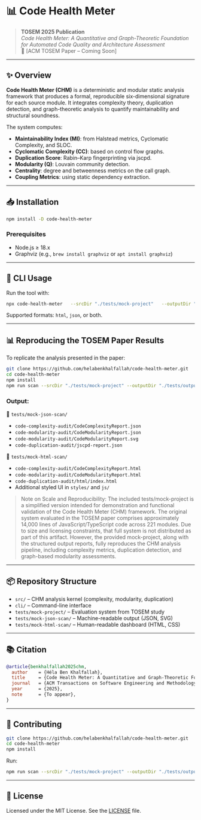 # 📊 Code Health Meter

> **TOSEM 2025 Publication**  
> _Code Health Meter: A Quantitative and Graph-Theoretic Foundation for Automated Code Quality and Architecture Assessment_  
> 📄 [ACM TOSEM Paper – Coming Soon]

---

## ✨ Overview

**Code Health Meter (CHM)** is a deterministic and modular static analysis framework that produces a formal, reproducible six-dimensional signature for each source module. It integrates complexity theory, duplication detection, and graph-theoretic analysis to quantify maintainability and structural soundness.

The system computes:

- **Maintainability Index (MI)**: from Halstead metrics, Cyclomatic Complexity, and SLOC.
- **Cyclomatic Complexity (CC)**: based on control flow graphs.
- **Duplication Score**: Rabin–Karp fingerprinting via jscpd.
- **Modularity (Q)**: Louvain community detection.
- **Centrality**: degree and betweenness metrics on the call graph.
- **Coupling Metrics**: using static dependency extraction.

---

## 📥 Installation

```bash
npm install -D code-health-meter
```

### Prerequisites

- Node.js ≥ 18.x
- Graphviz (e.g., `brew install graphviz` or `apt install graphviz`)

---

## 🚦 CLI Usage

Run the tool with:

```bash
npx code-health-meter   --srcDir "./tests/mock-project"   --outputDir "./tests/output"   --format html
```

Supported formats: `html`, `json`, or both.

---

## 📊 Reproducing the TOSEM Paper Results

To replicate the analysis presented in the paper:

```bash
git clone https://github.com/helabenkhalfallah/code-health-meter.git
cd code-health-meter
npm install
npm run scan --srcDir "./tests/mock-project" --outputDir "./tests/output" --format html,json
```

### Output:

📂 `tests/mock-json-scan/`  
- `code-complexity-audit/CodeComplexityReport.json`  
- `code-modularity-audit/CodeModularityReport.json`  
- `code-modularity-audit/CodeModularityReport.svg`  
- `code-duplication-audit/jscpd-report.json`

📂 `tests/mock-html-scan/`  
- `code-complexity-audit/CodeComplexityReport.html`  
- `code-modularity-audit/CodeModularityReport.html`  
- `code-duplication-audit/html/index.html`  
- Additional styled UI in `styles/` and `js/`

> Note on Scale and Reproducibility: The included tests/mock-project is a simplified version intended for demonstration and functional validation of the Code Health Meter (CHM) framework. The original system evaluated in the TOSEM paper comprises approximately 14,000 lines of JavaScript/TypeScript code across 221 modules. Due to size and licensing constraints, that full system is not distributed as part of this artifact. However, the provided mock-project, along with the structured output reports, fully reproduces the CHM analysis pipeline, including complexity metrics, duplication detection, and graph-based modularity assessments.

---

## 📦 Repository Structure

- `src/` – CHM analysis kernel (complexity, modularity, duplication)
- `cli/` – Command-line interface
- `tests/mock-project/` – Evaluation system from TOSEM study
- `tests/mock-json-scan/` – Machine-readable output (JSON, SVG)
- `tests/mock-html-scan/` – Human-readable dashboard (HTML, CSS)

---

## 📚 Citation

```bibtex
@article{benkhalfallah2025chm,
  author    = {Héla Ben Khalfallah},
  title     = {Code Health Meter: A Quantitative and Graph-Theoretic Foundation for Automated Code Quality and Architecture Assessment},
  journal   = {ACM Transactions on Software Engineering and Methodology (TOSEM)},
  year      = {2025},
  note      = {To appear},
}
```

---

## 🤝 Contributing

```bash
git clone https://github.com/helabenkhalfallah/code-health-meter.git
cd code-health-meter
npm install
```

Run:

```bash
npm run scan --srcDir "./tests/mock-project" --outputDir "./tests/output" --format html,json
```

---

## 📜 License

Licensed under the MIT License. See the [LICENSE](./LICENSE) file.
